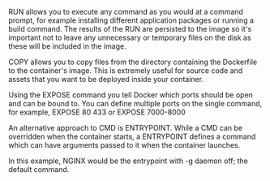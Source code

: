 RUN <command> allows you to execute any command as you would at a command prompt, for example installing different application packages or running a build command. The results of the RUN are persisted to the image so it's important not to leave any unnecessary or temporary files on the disk as these will be included in the image.

COPY <src> <dest> allows you to copy files from the directory containing the Dockerfile to the container's image. This is extremely useful for source code and assets that you want to be deployed inside your container.

Using the EXPOSE <port> command you tell Docker which ports should be open and can be bound to. You can define multiple ports on the single command, for example, EXPOSE 80 433 or EXPOSE 7000-8000

An alternative approach to CMD is ENTRYPOINT. While a CMD can be overridden when the container starts, a ENTRYPOINT defines a command which can have arguments passed to it when the container launches.

In this example, NGINX would be the entrypoint with -g daemon off; the default command.